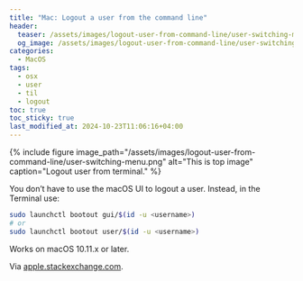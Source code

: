 ```yaml
---
title: "Mac: Logout a user from the command line"
header:
  teaser: /assets/images/logout-user-from-command-line/user-switching-menu.png
  og_image: /assets/images/logout-user-from-command-line/user-switching-menu.png
categories:
  - MacOS
tags:
  - osx
  - user
  - til
  - logout
toc: true
toc_sticky: true
last_modified_at: 2024-10-23T11:06:16+04:00
---
```


{% include figure image_path="/assets/images/logout-user-from-command-line/user-switching-menu.png" alt="This is top image" caption="Logout user from terminal." %}

You don’t have to use the macOS UI to logout a user. Instead, in the Terminal use:

```bash
sudo launchctl bootout gui/$(id -u <username>)
# or
sudo launchctl bootout user/$(id -u <username>)
```

Works on macOS 10.11.x or later.

Via [apple.stackexchange.com](https://apple.stackexchange.com/questions/126761/way-to-logout-a-user-from-the-command-line-in-os-x-10-9).
